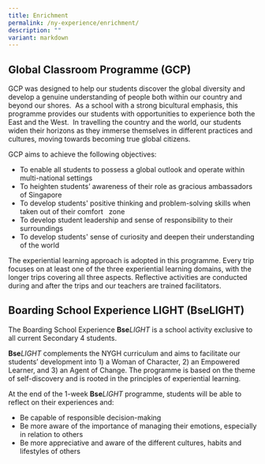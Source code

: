 ```yaml
---
title: Enrichment
permalink: /ny-experience/enrichment/
description: ""
variant: markdown
---
```

## Global Classroom Programme (GCP)


GCP was designed to help our students discover the global diversity and develop a genuine understanding of people both within our country and beyond our shores.  As a school with a strong bicultural emphasis, this programme provides our students with opportunities to experience both the East and the West.  In travelling the country and the world, our students widen their horizons as they immerse themselves in different practices and cultures, moving towards becoming true global citizens.

GCP aims to achieve the following objectives:

*   To enable all students to possess a global outlook and operate within multi-national settings
*   To heighten students’ awareness of their role as gracious ambassadors of Singapore
*   To develop students' positive thinking and problem-solving skills when taken out of their comfort   zone
*   To develop student leadership and sense of responsibility to their surroundings
*   To develop students' sense of curiosity and deepen their understanding of the world

The experiential learning approach is adopted in this programme. Every trip focuses on at least one of the three experiential learning domains, with the longer trips covering all three aspects. Reflective activities are conducted during and after the trips and our teachers are trained facilitators.


## Boarding School Experience LIGHT (BseLIGHT)


The Boarding School Experience **Bse**_LIGHT_ is a school activity exclusive to all current Secondary 4 students.

**Bse**_LIGHT_ complements the NYGH curriculum and aims to facilitate our students’ development into 1) a Woman of Character, 2) an Empowered Learner, and 3) an Agent of Change. The programme is based on the theme of self-discovery and is rooted in the principles of experiential learning. 

At the end of the 1-week **Bse**_LIGHT_ programme, students will be able to reflect on their experiences and:

*   Be capable of responsible decision-making
*   Be more aware of the importance of managing their emotions, especially in relation to others
*   Be more appreciative and aware of the different cultures, habits and lifestyles of others